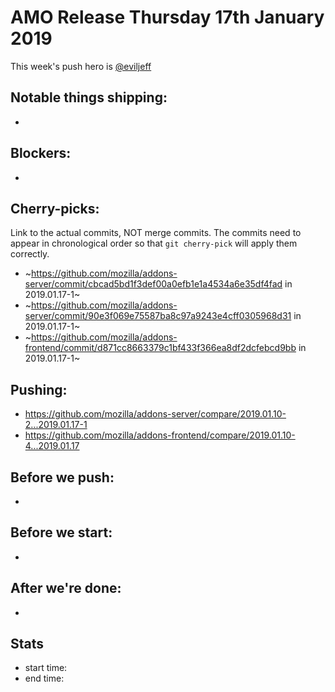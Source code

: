 # AMO Release Thursday 17th January 2019

This week's push hero is [@eviljeff](https://github.com/eviljeff)

## Notable things shipping:

*

## Blockers:

*

## Cherry-picks:

Link to the actual commits, NOT merge commits. The commits need to appear
in chronological order so that `git cherry-pick` will apply them correctly.

* ~https://github.com/mozilla/addons-server/commit/cbcad5bd1f3def00a0efb1e1a4534a6e35df4fad in 2019.01.17-1~
* ~https://github.com/mozilla/addons-server/commit/90e3f069e75587ba8c97a9243e4cff0305968d31 in 2019.01.17-1~
* ~https://github.com/mozilla/addons-frontend/commit/d871cc8663379c1bf433f366ea8df2dcfebcd9bb in 2019.01.17-1~

## Pushing:

* https://github.com/mozilla/addons-server/compare/2019.01.10-2...2019.01.17-1
* https://github.com/mozilla/addons-frontend/compare/2019.01.10-4...2019.01.17


## Before we push:

*

## Before we start:

*

## After we're done:

* 

## Stats

* start time:
* end time:
